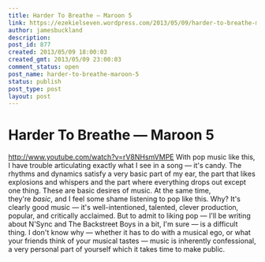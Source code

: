 ```yaml
---
title: Harder To Breathe — Maroon 5
link: https://ezekielseven.wordpress.com/2013/05/09/harder-to-breathe-maroon-5/
author: jamesbuckland
description: 
post_id: 877
created: 2013/05/09 18:00:03
created_gmt: 2013/05/09 23:00:03
comment_status: open
post_name: harder-to-breathe-maroon-5
status: publish
post_type: post
layout: post
---
```


# Harder To Breathe — Maroon 5

http://www.youtube.com/watch?v=rV8NHsmVMPE With pop music like this, I have trouble articulating exactly what I see in a song — it's candy. The rhythms and dynamics satisfy a very basic part of my ear, the part that likes explosions and whispers and the part where everything drops out except one thing. These are basic desires of music. At the same time, they're _basic_, and I feel some shame listening to pop like this. Why? It's clearly good music — it's well-intentioned, talented, clever production, popular, and critically acclaimed. But to admit to liking pop — I'll be writing about N'Sync and The Backstreet Boys in a bit, I'm sure — is a difficult thing. I don't know why — whether it has to do with a musical ego, or what your friends think of your musical tastes — music is inherently confessional, a very personal part of yourself which it takes time to make public.